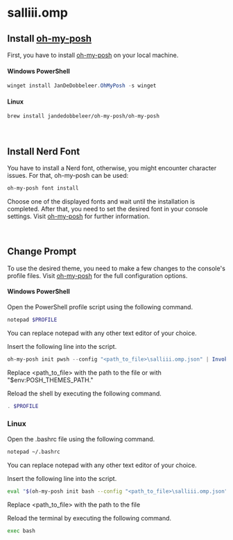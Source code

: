 # salliii.omp


## Install <a href="https://ohmyposh.dev/docs/installation/windows">oh-my-posh</a>
First, you have to install <a href="https://ohmyposh.dev/docs/installation/windows">oh-my-posh</a> on your local machine.

#### Windows PowerShell
```powershell
winget install JanDeDobbeleer.OhMyPosh -s winget
```

#### Linux
```bash
brew install jandedobbeleer/oh-my-posh/oh-my-posh
```

<br>

## Install Nerd Font
You have to install a Nerd font, otherwise, you might encounter character issues.
For that, oh-my-posh can be used:
```bash
oh-my-posh font install
```
Choose one of the displayed fonts and wait until the installation is completed.
After that, you need to set the desired font in your console settings. Visit <a href="https://ohmyposh.dev/docs/installation/fonts#configuration">oh-my-posh</a> for further information.

<br>

## Change Prompt
To use the desired theme, you need to make a few changes to the console's profile files.
Visit <a href="https://ohmyposh.dev/docs/installation/prompt">oh-my-posh</a> for the full configuration options.

#### Windows PowerShell
Open the PowerShell profile script using the following command.
```powershell
notepad $PROFILE
```
You can replace notepad with any other text editor of your choice.

Insert the following line into the script.
```powershell
oh-my-posh init pwsh --config "<path_to_file>\salliii.omp.json" | Invoke-Expression
```
Replace <path_to_file> with the path to the file or with "$env:POSH_THEMES_PATH."

Reload the shell by executing the following command.
```powershell
. $PROFILE
```

### Linux
Open the .bashrc file using the following command.
```bash
notepad ~/.bashrc
```
You can replace notepad with any other text editor of your choice.

Insert the following line into the script.
```bash
eval "$(oh-my-posh init bash --config "<path_to_file>\salliii.omp.json")"
```
Replace <path_to_file> with the path to the file

Reload the terminal by executing the following command.
```bash
exec bash
```